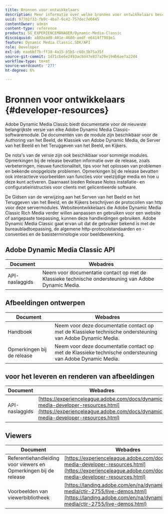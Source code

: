 ```yaml
---
title: Bronnen voor ontwikkelaars
description: Meer informatie over welke bronnen voor ontwikkelaars beschikbaar zijn voor Dynamic Media.
uuid: 97702f33-fb9c-4ba7-9c42-757dec7e6645
contentOwner: admin
content-type: reference
products: SG_EXPERIENCEMANAGER/Dynamic-Media-Classic
discoiquuid: a802ead0-401e-4600-aedf-e6414f7983e1
feature: Dynamic Media Classic,SDK/API
role: Developer
exl-id: eaa6bf7b-ff38-4a15-b5b5-c60c3b75a35f
source-git-commit: 1d71cbe6e2493ac8d47e837a20e194b6ae7a22d4
workflow-type: tm+mt
source-wordcount: '277'
ht-degree: 6%

---
```


# Bronnen voor ontwikkelaars {#developer-resources}

Adobe Dynamic Media Classic biedt documentatie voor de nieuwste belangrijkste versie van elke Adobe Dynamic Media Classic-softwaremodule. De documenten van de module zijn beschikbaar voor de Authoring van het Beeld, de Klassiek van Adobe Dynamic Media, de Server van het Beeld en het Teruggeven van het Beeld, en Kijkers.

De nota&#39;s van de versie zijn ook beschikbaar voor sommige modules. Opmerkingen bij de release bevatten informatie over de release, zoals verbeteringen, nieuwe functionaliteit, tips voor het oplossen van problemen en bekende onopgeloste problemen. Opmerkingen bij de release bevatten ook interactieve voorbeelden van functies voor veelzijdige media en hoe u deze kunt activeren. Daarnaast bieden Release Notes installatie- en configuratieinstructies voor clients met gelicentieerde software.

De Gidsen van de verwijzing aan het Serven van het Beeld en het Teruggeven van het Beeld, en de Kijkers beschrijven de protocollen van http voor deze servermodules. Websiteontwikkelaars die Adobe Dynamic Media Classic Rich Media verder willen aanpassen en gebruiken voor een website of aangepaste toepassing, kunnen deze handleidingen gebruiken. Adobe Dynamic Media Classic gaat ervan uit dat de gebruiker bekend is met de bureaubladtoepassing, de algemene http-protocolstandaarden en -conventies en de basisterminologie voor beeldbewerking.

## Adobe Dynamic Media Classic API

| Document | Webadres |
| --- | --- |
| API-naslaggids | Neem voor documentatie contact op met de Klassieke technische ondersteuning van Adobe Dynamic Media. |

## Afbeeldingen ontwerpen

| Document | Webadres |
| --- | --- |
| Handboek | Neem voor deze documentatie contact op met de Klassieke technische ondersteuning van Adobe Dynamic Media. |
| Opmerkingen bij de release | Neem voor deze documentatie contact op met de Klassieke technische ondersteuning van Adobe Dynamic Media. |

##  voor het leveren en renderen van afbeeldingen

| Document | Webadres |
| --- | --- |
| API-naslaggids | [https://experienceleague.adobe.com/docs/dynamic-media-developer-resources.html](https://experienceleague.adobe.com/docs/dynamic-media-developer-resources.html) |

## Viewers

| Document | Webadres |
| --- | --- |
| Referentiehandleiding voor viewers en Opmerkingen bij de release | [https://experienceleague.adobe.com/docs/dynamic-media-developer-resources.html](https://experienceleague.adobe.com/docs/dynamic-media-developer-resources.html) |
| Voorbeelden van viewerbibliotheek | [https://landing.adobe.com/en/na/dynamic-media/ctir-2755/live-demos.html](https://landing.adobe.com/en/na/dynamic-media/ctir-2755/live-demos.html) |


<!-- 

**Web-to-Print**

|Document|Web address|
|--- |--- |
|Reference Guide|[https://www.adobe.com/go/learn_s7_webtoprint_en](https://www.adobe.com/go/learn_s7_webtoprint_en)| 

-->
